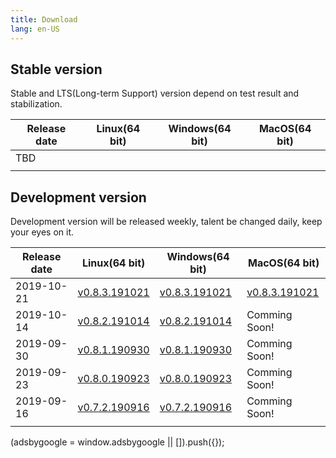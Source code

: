 ```yaml
---
title: Download
lang: en-US
---
```


## Stable version
Stable and LTS(Long-term Support) version depend on test result and stabilization.

| Release date | Linux(64 bit)   | Windows(64 bit)   | MacOS(64 bit)   |
|--------------|-----------------|-------------------|-----------------|
| TBD          |                 |                   |                 |
|              |                 |                   |                 |


## Development version
Development version will be released weekly, talent be changed daily, keep your eyes on it. 

| Release date | Linux(64 bit)   | Windows(64 bit)   | MacOS(64 bit)   |
|--------------|-----------------|-------------------|-----------------|
| 2019-10-21   | [v0.8.3.191021](./v0.8.3.191021) | [v0.8.3.191021](./v0.8.3.191021) | [v0.8.3.191021](./v0.8.3.191021) |
| 2019-10-14   | [v0.8.2.191014](./v0.8.2.191014) | [v0.8.2.191014](./v0.8.2.191014) | Comming Soon! |
| 2019-09-30   | [v0.8.1.190930](./v0.8.1.190930) | [v0.8.1.190930](./v0.8.1.190930) | Comming Soon! |
| 2019-09-23   | [v0.8.0.190923](./v0.8.0.190923) | [v0.8.0.190923](./v0.8.0.190923) | Comming Soon! |
| 2019-09-16   | [v0.7.2.190916](./v0.7.2.190916) | [v0.7.2.190916](./v0.7.2.190916) | Comming Soon! |
|              |                 |                   |                 |

<div>
    <script2 type="text/javascript" async="true" src="https://pagead2.googlesyndication.com/pagead/js/adsbygoogle.js" />
    <ins class="adsbygoogle"
        style="display:block; text-align:center;"
        data-ad-layout="in-article"
        data-ad-format="fluid"
        data-ad-client="ca-pub-3975819313740938"
        data-ad-slot="6760827895"></ins>
    <script2 type="text/javascript">
        (adsbygoogle = window.adsbygoogle || []).push({});
    </script2>
</div>
